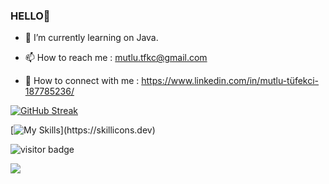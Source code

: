 ### HELLO👋

- 🔭 I’m currently learning on Java.

- 📫 How to reach me : mutlu.tfkc@gmail.com

- 🚀  How to connect with me : https://www.linkedin.com/in/mutlu-tüfekci-187785236/




 
[![GitHub Streak](http://github-readme-streak-stats.herokuapp.com?user=okcuoglu1&theme=tokyonight&hide_border=true&date_format=M%20j%5B%2C%20Y%5D)](https://git.io/streak-stats)
    
[![My Skills](https://skillicons.dev/icons?i=java,idea,vscode,github,linkedin,js,html,css,git,)](https://skillicons.dev)
    
![visitor badge](https://visitor-badge.glitch.me/badge?page_id=mutlutüfekci.visitor-badge&left_text=Profile%20views) 
    
      

<a href="https://wakatime.com"><img src="https://wakatime.com/share/@b929d3c7-e202-4e0e-9db5-88deba5c38fb/1569cea8-904b-4fa5-bf04-2112e445b411.png" /></a>
